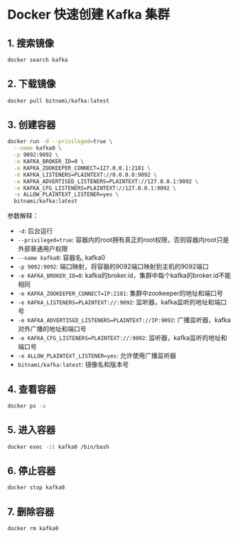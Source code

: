 # Docker 快速创建 Kafka 集群

## 1. 搜索镜像

```bash
docker search kafka
```

## 2. 下载镜像

```bash
docker pull bitnami/kafka:latest
```

## 3. 创建容器

```bash
docker run -d --privileged=true \
  --name kafka0 \
  -p 9092:9092 \
  -e KAFKA_BROKER_ID=0 \
  -e KAFKA_ZOOKEEPER_CONNECT=127.0.0.1:2181 \
  -e KAFKA_LISTENERS=PLAINTEXT://0.0.0.0:9092 \
  -e KAFKA_ADVERTISED_LISTENERS=PLAINTEXT://127.0.0.1:9092 \
  -e KAFKA_CFG_LISTENERS=PLAINTEXT://127.0.0.1:9092 \
  -e ALLOW_PLAINTEXT_LISTENER=yes \
  bitnami/kafka:latest
```

参数解释：

- `-d`: 后台运行
- `--privileged=true`: 容器内的root拥有真正的root权限，否则容器内root只是外部普通用户权限
- `--name kafka0`: 容器名, kafka0
- `-p 9092:9092`: 端口映射，将容器的9092端口映射到主机的9092端口
- `-e KAFKA_BROKER_ID=0`: kafka的broker.id，集群中每个kafka的broker.id不能相同
- `-e KAFKA_ZOOKEEPER_CONNECT=IP:2181`: 集群中zookeeper的地址和端口号
- `-e KAFKA_LISTENERS=PLAINTEXT://:9092`: 监听器，kafka监听的地址和端口号
- `-e KAFKA_ADVERTISED_LISTENERS=PLAINTEXT://IP:9092`: 广播监听器，kafka对外广播的地址和端口号
- `-e KAFKA_CFG_LISTENERS=PLAINTEXT://:9092`: 监听器，kafka监听的地址和端口号
- `-e ALLOW_PLAINTEXT_LISTENER=yes`: 允许使用广播监听器
- `bitnami/kafka:latest`: 镜像名和版本号

## 4. 查看容器

```bash
docker ps -a
```

## 5. 进入容器

```bash
docker exec -it kafka0 /bin/bash
```

## 6. 停止容器

```bash
docker stop kafka0
```

## 7. 删除容器

```bash
docker rm kafka0
```